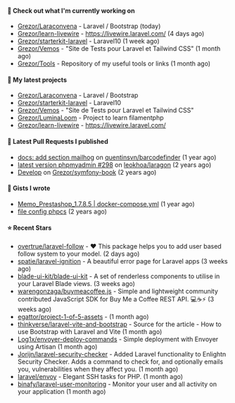 #### 👷 Check out what I'm currently working on

- [Grezor/Laraconvena](https://github.com/Grezor/Laraconvena) - Laravel / Bootstrap (today)
- [Grezor/learn-livewire](https://github.com/Grezor/learn-livewire) - https://livewire.laravel.com/ (4 days ago)
- [Grezor/starterkit-laravel](https://github.com/Grezor/starterkit-laravel) - Laravel10 (1 week ago)
- [Grezor/Vemos](https://github.com/Grezor/Vemos) - &#34;Site de Tests pour Laravel et Tailwind CSS&#34; (1 month ago)
- [Grezor/Tools](https://github.com/Grezor/Tools) - Repository of my useful tools or links (1 month ago)

#### 🌱 My latest projects

- [Grezor/Laraconvena](https://github.com/Grezor/Laraconvena) - Laravel / Bootstrap
- [Grezor/starterkit-laravel](https://github.com/Grezor/starterkit-laravel) - Laravel10
- [Grezor/Vemos](https://github.com/Grezor/Vemos) - &#34;Site de Tests pour Laravel et Tailwind CSS&#34;
- [Grezor/LuminaLoom](https://github.com/Grezor/LuminaLoom) - Project to learn filamentphp
- [Grezor/learn-livewire](https://github.com/Grezor/learn-livewire) - https://livewire.laravel.com/

#### 🔨 Latest Pull Requests I published

- [docs: add section mailhog](https://github.com/quentinsvn/barcodefinder/pull/2) on [quentinsvn/barcodefinder](https://github.com/quentinsvn/barcodefinder) (1 year ago)
- [latest version phpmyadmin #298](https://github.com/leokhoa/laragon/pull/299) on [leokhoa/laragon](https://github.com/leokhoa/laragon) (2 years ago)
- [Develop](https://github.com/Grezor/symfony-book/pull/2) on [Grezor/symfony-book](https://github.com/Grezor/symfony-book) (2 years ago)

#### 📓 Gists I wrote

- [Memo_Prestashop_1.7.8.5 | docker-compose.yml](https://gist.github.com/eb78b378ed9f40780dc077b361ead337) (1 year ago)
- [file config phpcs](https://gist.github.com/27d8a6056d2e171aed20c26699439861) (2 years ago)

#### ⭐ Recent Stars

- [overtrue/laravel-follow](https://github.com/overtrue/laravel-follow) - :heart: This package helps you to add user based follow system to your model. (2 days ago)
- [spatie/laravel-ignition](https://github.com/spatie/laravel-ignition) - A beautiful error page for Laravel apps (3 weeks ago)
- [blade-ui-kit/blade-ui-kit](https://github.com/blade-ui-kit/blade-ui-kit) - A set of renderless components to utilise in your Laravel Blade views. (3 weeks ago)
- [warengonzaga/buymeacoffee.js](https://github.com/warengonzaga/buymeacoffee.js) - Simple and lightweight community contributed JavaScript SDK for Buy Me a Coffee REST API. 💻☕⚡ (3 weeks ago)
- [egattor/project-1-of-5-assets](https://github.com/egattor/project-1-of-5-assets) -  (1 month ago)
- [thinkverse/laravel-vite-and-bootstrap](https://github.com/thinkverse/laravel-vite-and-bootstrap) - Source for the article - How to use Bootstrap with Laravel and Vite (1 month ago)
- [Log1x/envoyer-deploy-commands](https://github.com/Log1x/envoyer-deploy-commands) - Simple deployment with Envoyer using Artisan (1 month ago)
- [Jorijn/laravel-security-checker](https://github.com/Jorijn/laravel-security-checker) - Added Laravel functionality to Enlightn Security Checker. Adds a command to check for, and optionally emails you, vulnerabilities when they affect you. (1 month ago)
- [laravel/envoy](https://github.com/laravel/envoy) - Elegant SSH tasks for PHP. (1 month ago)
- [binafy/laravel-user-monitoring](https://github.com/binafy/laravel-user-monitoring) - Monitor your user and all activity on your application (1 month ago)
